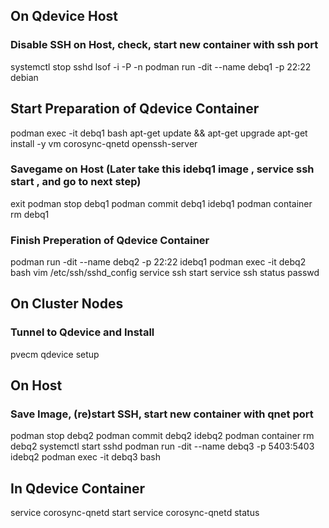 ## On Qdevice Host
### Disable SSH on Host, check, start new container with ssh port
systemctl stop sshd
lsof -i -P -n
podman run -dit --name debq1 -p 22:22 debian

## Start Preparation of Qdevice Container
podman exec -it debq1 bash 
apt-get update && apt-get upgrade
apt-get install -y vm corosync-qnetd openssh-server

### Savegame on Host (Later take this idebq1 image , service ssh start , and go to next step)
exit
podman stop debq1
podman commit debq1 idebq1
podman container rm debq1

### Finish Preperation of Qdevice Container
podman run -dit --name debq2 -p 22:22 idebq1
podman exec -it debq2 bash 
vim /etc/ssh/sshd_config
service ssh start
service ssh status
passwd

## On Cluster Nodes
### Tunnel to Qdevice and Install
pvecm qdevice setup <QDEVICE-IP>

## On Host
### Save Image, (re)start SSH, start new container with qnet port
podman stop debq2
podman commit debq2 idebq2
podman container rm debq2
systemctl start sshd
podman run -dit --name debq3 -p 5403:5403 idebq2
podman exec -it debq3 bash 

## In Qdevice Container
service corosync-qnetd start
service corosync-qnetd status
